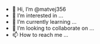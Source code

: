 - 👋 Hi, I’m @matvej356
- 👀 I’m interested in ...
- 🌱 I’m currently learning ...
- 💞️ I’m looking to collaborate on ...
- 📫 How to reach me ...

<!---
matvej356/matvej356 is a ✨ special ✨ repository because its `README.md` (this file) appears on your GitHub profile.
You can click the Preview link to take a look at your changes.
---всем привет бро как ваши дела?
